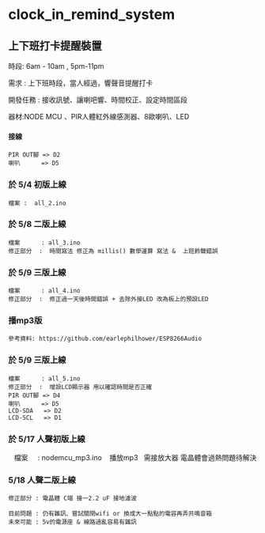 # clock_in_remind_system

## 上下班打卡提醒裝置

時段: 6am - 10am , 5pm-11pm

需求 : 上下班時段，當人經過，響聲音提醒打卡

開發任務 : 接收訊號、讓喇吧響、時間校正、設定時間區段

器材:NODE MCU 、PIR人體紅外線感測器、8歐喇叭、LED

#### 接線

    PIR OUT腳 => D2
    喇叭      => D5

### 於 5/4 初版上線
    
    檔案 :  all_2.ino 

### 於 5/8 二版上線

    檔案      : all_3.ino 
    修正部分  :  時間寫法 修正為 millis() 數學運算 寫法 &  上班鈴聲錯誤
	
### 於 5/9 三版上線

    檔案      : all_4.ino 
    修正部分  :  修正過一天後時間錯誤 + 去除外接LED 改為板上的預設LED
	
### 播mp3版

	參考資料: https://github.com/earlephilhower/ESP8266Audio
	
### 於 5/9 三版上線

    檔案      : all_5.ino 
    修正部分  :  增設LCD顯示器 用以確認時間是否正確
	PIR OUT腳 => D4
    喇叭      => D5
	LCD-SDA	  => D2
	LCD-SCL	  => D1

### 於 5/17 人聲初版上線

    檔案      : nodemcu_mp3.ino
    播放mp3   需接放大器 電晶體會過熱問題待解決
 
 ### 5/18 人聲二版上線
	
	修正部分 : 電晶體 C端 接一2.2 uF 接地濾波
	
	目前問題 : 仍有雜訊、嘗試關閉wifi or 換成大一點點的電容再弄共鳴音箱
	未來可能 : 5v的電源座 & 線路過亂容易有雜訊
